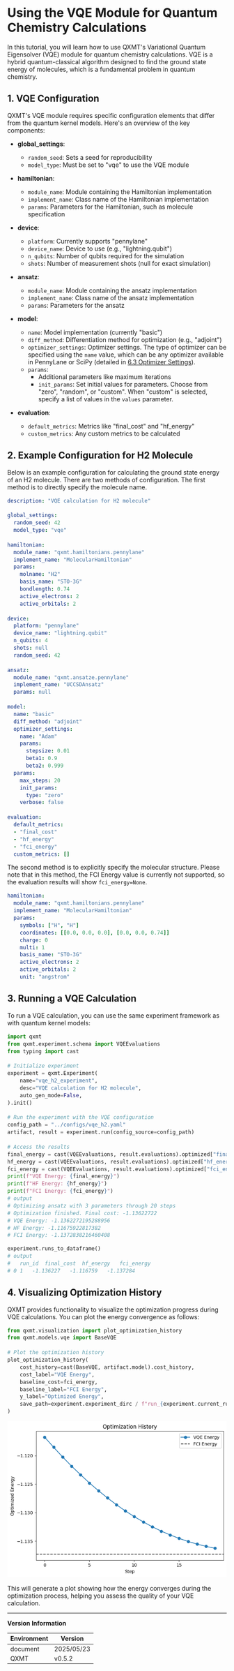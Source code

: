 # Using the VQE Module for Quantum Chemistry Calculations

In this tutorial, you will learn how to use QXMT's Variational Quantum Eigensolver (VQE) module for quantum chemistry calculations. VQE is a hybrid quantum-classical algorithm designed to find the ground state energy of molecules, which is a fundamental problem in quantum chemistry.

## 1. VQE Configuration

QXMT's VQE module requires specific configuration elements that differ from the quantum kernel models. Here's an overview of the key components:

- **global_settings**:
  - `random_seed`: Sets a seed for reproducibility
  - `model_type`: Must be set to "vqe" to use the VQE module

- **hamiltonian**:
  - `module_name`: Module containing the Hamiltonian implementation
  - `implement_name`: Class name of the Hamiltonian implementation
  - `params`: Parameters for the Hamiltonian, such as molecule specification

- **device**:
  - `platform`: Currently supports "pennylane"
  - `device_name`: Device to use (e.g., "lightning.qubit")
  - `n_qubits`: Number of qubits required for the simulation
  - `shots`: Number of measurement shots (null for exact simulation)

- **ansatz**:
  - `module_name`: Module containing the ansatz implementation
  - `implement_name`: Class name of the ansatz implementation
  - `params`: Parameters for the ansatz

- **model**:
  - `name`: Model implementation (currently "basic")
  - `diff_method`: Differentiation method for optimization (e.g., "adjoint")
  - `optimizer_settings`: Optimizer settings. The type of optimizer can be specified using the `name` value, which can be any optimizer available in PennyLane or SciPy (detailed in [6.3 Optimizer Settings](./tool_reference.md#63-optimizer-settings)).
  - `params`:
    - Additional parameters like maximum iterations
    - `init_params`: Set initial values for parameters. Choose from "zero", "random", or "custom". When "custom" is selected, specify a list of values in the `values` parameter.


- **evaluation**:
  - `default_metrics`: Metrics like "final_cost" and "hf_energy"
  - `custom_metrics`: Any custom metrics to be calculated

## 2. Example Configuration for H2 Molecule

Below is an example configuration for calculating the ground state energy of an H2 molecule.
There are two methods of configuration. The first method is to directly specify the molecule name.

```yaml
description: "VQE calculation for H2 molecule"

global_settings:
  random_seed: 42
  model_type: "vqe"

hamiltonian:
  module_name: "qxmt.hamiltonians.pennylane"
  implement_name: "MolecularHamiltonian"
  params:
    molname: "H2"
    basis_name: "STO-3G"
    bondlength: 0.74
    active_electrons: 2
    active_orbitals: 2

device:
  platform: "pennylane"
  device_name: "lightning.qubit"
  n_qubits: 4
  shots: null
  random_seed: 42

ansatz:
  module_name: "qxmt.ansatze.pennylane"
  implement_name: "UCCSDAnsatz"
  params: null

model:
  name: "basic"
  diff_method: "adjoint"
  optimizer_settings:
    name: "Adam"
    params:
      stepsize: 0.01
      beta1: 0.9
      beta2: 0.999
  params:
    max_steps: 20
    init_params:
      type: "zero"
    verbose: false

evaluation:
  default_metrics:
  - "final_cost"
  - "hf_energy"
  - "fci_energy"
  custom_metrics: []
```

The second method is to explicitly specify the molecular structure. Please note that in this method, the FCI Energy value is currently not supported, so the evaluation results will show `fci_energy=None`.

```yaml
hamiltonian:
  module_name: "qxmt.hamiltonians.pennylane"
  implement_name: "MolecularHamiltonian"
  params:
    symbols: ["H", "H"]
    coordinates: [[0.0, 0.0, 0.0], [0.0, 0.0, 0.74]]
    charge: 0
    multi: 1
    basis_name: "STO-3G"
    active_electrons: 2
    active_orbitals: 2
    unit: "angstrom"
```

## 3. Running a VQE Calculation

To run a VQE calculation, you can use the same experiment framework as with quantum kernel models:

```python
import qxmt
from qxmt.experiment.schema import VQEEvaluations
from typing import cast

# Initialize experiment
experiment = qxmt.Experiment(
    name="vqe_h2_experiment",
    desc="VQE calculation for H2 molecule",
    auto_gen_mode=False,
).init()

# Run the experiment with the VQE configuration
config_path = "../configs/vqe_h2.yaml"
artifact, result = experiment.run(config_source=config_path)

# Access the results
final_energy = cast(VQEEvaluations, result.evaluations).optimized["final_cost"]
hf_energy = cast(VQEEvaluations, result.evaluations).optimized["hf_energy"]
fci_energy = cast(VQEEvaluations, result.evaluations).optimized["fci_energy"]
print(f"VQE Energy: {final_energy}")
print(f"HF Energy: {hf_energy}")
print(f"FCI Energy: {fci_energy}")
# output
# Optimizing ansatz with 3 parameters through 20 steps
# Optimization finished. Final cost: -1.13622722
# VQE Energy: -1.1362272195288956
# HF Energy: -1.11675922817382
# FCI Energy: -1.1372838216460408
```

```python
experiment.runs_to_dataframe()
# output
#   run_id	final_cost	hf_energy	fci_energy
# 0	1	-1.136227	-1.116759	-1.137284
```

## 4. Visualizing Optimization History

QXMT provides functionality to visualize the optimization progress during VQE calculations. You can plot the energy convergence as follows:

```python
from qxmt.visualization import plot_optimization_history
from qxmt.models.vqe import BaseVQE

# Plot the optimization history
plot_optimization_history(
    cost_history=cast(BaseVQE, artifact.model).cost_history,
    cost_label="VQE Energy",
    baseline_cost=fci_energy,
    baseline_label="FCI Energy",
    y_label="Optimized Energy",
    save_path=experiment.experiment_dirc / f"run_{experiment.current_run_id}/optimization.png"
)
```

<img src="../../_static/images/tutorials/vqe/optimization_history.png" alt="history of optimization" title="history of optimization">


This will generate a plot showing how the energy converges during the optimization process, helping you assess the quality of your VQE calculation.

---

**Version Information**

| Environment | Version |
|----------|----------|
| document | 2025/05/23 |
| QXMT| v0.5.2 |
